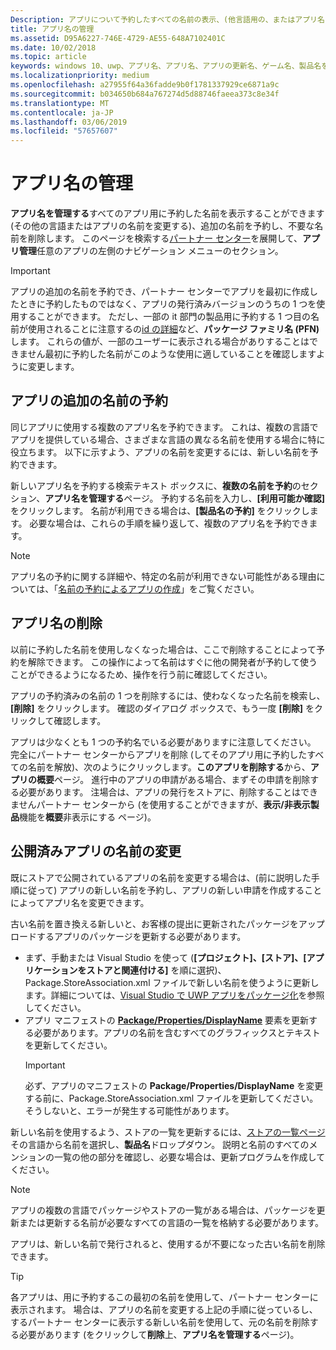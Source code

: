 ```yaml
---
Description: アプリについて予約したすべての名前の表示、(他言語用の、またはアプリ名を変更するための) 追加の名前の予約、不要になった予約済みの名前の削除を行います。
title: アプリ名の管理
ms.assetid: D95A6227-746E-4729-AE55-648A7102401C
ms.date: 10/02/2018
ms.topic: article
keywords: windows 10、uwp、アプリ名、アプリ名、アプリの更新名、ゲーム名、製品名を変更します。
ms.localizationpriority: medium
ms.openlocfilehash: a27955f64a36fadde9b0f1781337929ce6871a9c
ms.sourcegitcommit: b034650b684a767274d5d88746faeea373c8e34f
ms.translationtype: MT
ms.contentlocale: ja-JP
ms.lasthandoff: 03/06/2019
ms.locfileid: "57657607"
---
```

# <a name="manage-app-names"></a>アプリ名の管理

**アプリ名を管理する**すべてのアプリ用に予約した名前を表示することができます (その他の言語またはアプリの名前を変更する)、追加の名前を予約し、不要な名前を削除します。 このページを検索する[パートナー センター](https://partner.microsoft.com/dashboard)を展開して、**アプリ管理**任意のアプリの左側のナビゲーション メニューのセクション。

> [!IMPORTANT]
> アプリの追加の名前を予約でき、パートナー センターでアプリを最初に作成したときに予約したものではなく、アプリの発行済みバージョンのうちの 1 つを使用することができます。 ただし、一部の it 部門の製品用に予約する 1 つ目の名前が使用されることに注意するの[id の詳細](view-app-identity-details.md)など、**パッケージ ファミリ名 (PFN)** します。 これらの値が、一部のユーザーに表示される場合がありすることはできません最初に予約した名前がこのような使用に適していることを確認しますように変更します。


## <a name="reserve-additional-names-for-your-app"></a>アプリの追加の名前の予約

同じアプリに使用する複数のアプリ名を予約できます。 これは、複数の言語でアプリを提供している場合、さまざまな言語の異なる名前を使用する場合に特に役立ちます。 以下に示すよう、アプリの名前を変更するには、新しい名前を予約できます。

新しいアプリ名を予約する検索テキスト ボックスに、**複数の名前を予約**のセクション、**アプリ名を管理する**ページ。 予約する名前を入力し、**[利用可能か確認]** をクリックします。 名前が利用できる場合は、**[製品名の予約]** をクリックします。 必要な場合は、これらの手順を繰り返して、複数のアプリ名を予約できます。

> [!NOTE]
> アプリ名の予約に関する詳細や、特定の名前が利用できない可能性がある理由については、「[名前の予約によるアプリの作成](create-your-app-by-reserving-a-name.md)」をご覧ください。


## <a name="delete-app-names"></a>アプリ名の削除

以前に予約した名前を使用しなくなった場合は、ここで削除することによって予約を解除できます。 この操作によって名前はすぐに他の開発者が予約して使うことができるようになるため、操作を行う前に確認してください。

アプリの予約済みの名前の 1 つを削除するには、使わなくなった名前を検索し、**[削除]** をクリックします。 確認のダイアログ ボックスで、もう一度 **[削除]** をクリックして確認します。

アプリは少なくとも 1 つの予約名でいる必要がありますに注意してください。 完全にパートナー センターからアプリを削除 (してそのアプリ用に予約したすべての名前を解放)、次のようにクリックします。**このアプリを削除する**から、**アプリの概要**ページ。 進行中のアプリの申請がある場合、まずその申請を削除する必要があります。 注場合は、アプリの発行をストアに、削除することはできませんパートナー センターから (を使用することができますが、**表示/非表示製品**機能を**概要**非表示にする ページ)。 


## <a name="rename-an-app-that-has-already-been-published"></a>公開済みアプリの名前の変更

既にストアで公開されているアプリの名前を変更する場合は、(前に説明した手順に従って) アプリの新しい名前を予約し、アプリの新しい申請を作成することによってアプリ名を変更できます。 

古い名前を置き換える新しいと、お客様の提出に更新されたパッケージをアップロードするアプリのパッケージを更新する必要があります。
- まず、手動または Visual Studio を使って (**[プロジェクト]、[ストア]、[アプリケーションをストアと関連付ける]** を順に選択)、Package.StoreAssociation.xml ファイルで新しい名前を使うように更新します。詳細については、[Visual Studio で UWP アプリをパッケージ化](../packaging/packaging-uwp-apps.md)を参照してください。
- アプリ マニフェストの [**Package/Properties/DisplayName**](https://docs.microsoft.com/uwp/schemas/appxpackage/uapmanifestschema/element-displayname) 要素を更新する必要があります。アプリの名前を含むすべてのグラフィックスとテキストを更新してください。 
  > [!IMPORTANT]
  > 必ず、アプリのマニフェストの **Package/Properties/DisplayName** を変更する前に、Package.StoreAssociation.xml ファイルを更新してください。そうしないと、エラーが発生する可能性があります。

新しい名前を使用するよう、ストアの一覧を更新するには、[ストアの一覧ページ](create-app-store-listings.md)その言語から名前を選択し、**製品名**ドロップダウン。 説明と名前のすべてのメンションの一覧の他の部分を確認し、必要な場合は、更新プログラムを作成してください。

> [!NOTE]
> アプリの複数の言語でパッケージやストアの一覧がある場合は、パッケージを更新または更新する名前が必要なすべての言語の一覧を格納する必要があります。

アプリは、新しい名前で発行されると、使用するが不要になった古い名前を削除できます。

> [!TIP]
> 各アプリは、用に予約するこの最初の名前を使用して、パートナー センターに表示されます。 場合は、アプリの名前を変更する上記の手順に従っているし、するパートナー センターに表示する新しい名前を使用して、元の名前を削除する必要があります (をクリックして**削除**上、**アプリ名を管理する**ページ)。 

 

 




